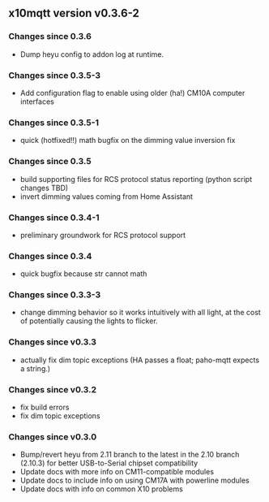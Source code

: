 ## x10mqtt version v0.3.6-2

### Changes since 0.3.6

- Dump heyu config to addon log at runtime.


### Changes since 0.3.5-3

- Add configuration flag to enable using older (ha!) CM10A computer interfaces


### Changes since 0.3.5-1

- quick (hotfixed!!) math bugfix on the dimming value inversion fix


### Changes since 0.3.5

- build supporting files for RCS protocol status reporting (python script changes TBD)
- invert dimming values coming from Home Assistant


### Changes since 0.3.4-1

- preliminary groundwork for RCS protocol support


### Changes since 0.3.4

- quick bugfix because str cannot math


### Changes since 0.3.3-3

- change dimming behavior so it works intuitively with all light, at the cost of potentially causing the lights to flicker.


###  Changes since v0.3.3 

- actually fix dim topic exceptions (HA passes a float; paho-mqtt expects a string.)
  

###  Changes since v0.3.2

- fix build errors
- fix dim topic exceptions


###  Changes since v0.3.0

- Bump/revert heyu from 2.11 branch to the latest in the 2.10 branch (2.10.3) for better USB-to-Serial chipset compatibility
- Update docs with more info on CM11-compatible modules
- Update docs to include info on using CM17A with powerline modules
- Update docs with info on common X10 problems
